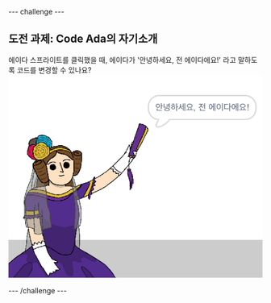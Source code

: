 --- challenge ---

## 도전 과제: Code Ada의 자기소개

에이다 스프라이트를 클릭했을 때, 에이다가 '안녕하세요, 전 에이다에요!' 라고 말하도록 코드를 변경할 수 있나요? !['안녕하세요, 전 에이다에요!' 라고 말하는 스프라이트](images/poetry-ada-intro.png)

--- /challenge ---